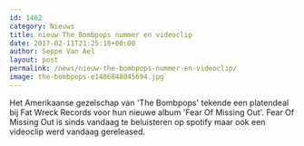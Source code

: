 ```yaml
---
id: 1462
category: Nieuws
title: nieuw The Bombpops nummer en videoclip
date: 2017-02-11T21:25:10+00:00
author: Seppe Van Ael
layout: post
permalink: /news/nieuw-the-bombpops-nummer-en-videoclip/
image: the-bombpops-e1486848045694.jpg
---
```

Het Amerikaanse gezelschap van 'The Bombpops' tekende een platendeal bij Fat Wreck Records voor hun nieuwe album 'Fear Of Missing Out'. Fear Of Missing Out is sinds vandaag te beluisteren op spotify maar ook een videoclip werd vandaag gereleased.

&nbsp;